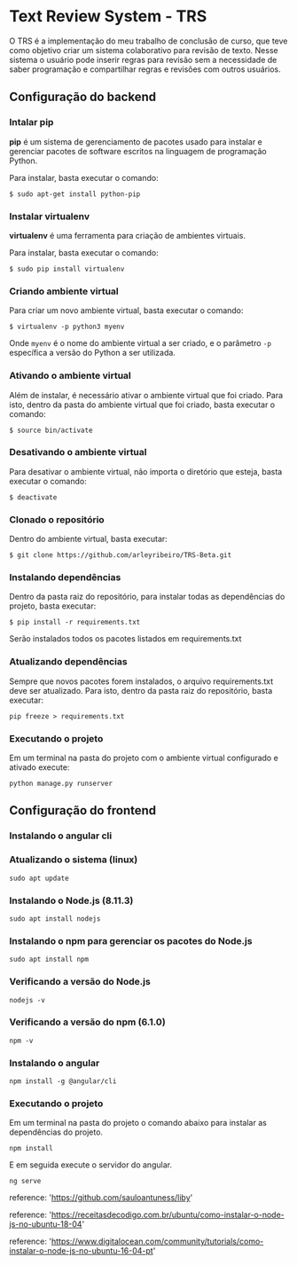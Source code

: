 # Text Review System - TRS
O TRS é a implementação do meu trabalho de conclusão de curso, que teve como objetivo criar um sistema colaborativo para revisão de texto. Nesse sistema o usuário pode inserir regras para revisão sem a necessidade de saber programação e compartilhar regras e revisões com outros usuários.

## Configuração do backend

### Intalar pip

**pip** é um sistema de gerenciamento de pacotes usado para instalar e gerenciar pacotes de software escritos na linguagem de programação Python.

Para instalar, basta executar o comando:

`$ sudo apt-get install python-pip`


### Instalar virtualenv

**virtualenv** é uma ferramenta para criação de ambientes virtuais.

Para instalar, basta executar o comando:

`$ sudo pip install virtualenv`


### Criando ambiente virtual

Para criar um novo ambiente virtual, basta executar o comando:

`$ virtualenv -p python3 myenv`

Onde `myenv` é o nome do ambiente virtual a ser criado, e o parâmetro `-p` específica a versão do Python a ser utilizada.

### Ativando o ambiente virtual

Além de instalar, é necessário ativar o ambiente virtual que foi criado. Para isto, dentro da pasta do ambiente virtual que foi criado, basta executar o comando:

`$ source bin/activate`


### Desativando o ambiente virtual

Para desativar o ambiente virtual, não importa o diretório que esteja, basta executar o comando:

`$ deactivate`


### Clonado o repositório

Dentro do ambiente virtual, basta executar:

`$ git clone https://github.com/arleyribeiro/TRS-Beta.git`


### Instalando dependências

Dentro da pasta raiz do repositório, para instalar todas as dependências do projeto, basta executar:

`$ pip install -r requirements.txt`

Serão instalados todos os pacotes listados em requirements.txt


### Atualizando dependências

Sempre que novos pacotes forem instalados, o arquivo requirements.txt deve ser atualizado. Para isto, dentro da pasta raiz do repositório, basta executar:

`pip freeze > requirements.txt`

### Executando o projeto

Em um terminal na pasta do projeto com o ambiente virtual configurado e ativado execute:

`python manage.py runserver`

## Configuração do frontend

### Instalando o angular cli

### Atualizando o sistema (linux)

`sudo apt update`

### Instalando o Node.js (8.11.3)

`sudo apt install nodejs`

### Instalando o npm para gerenciar os pacotes do Node.js

`sudo apt install npm`

### Verificando a versão do Node.js

`nodejs -v`

### Verificando a versão do npm (6.1.0)

`npm -v`

### Instalando o angular

`npm install -g @angular/cli`

### Executando o projeto

Em um terminal na pasta do projeto o comando abaixo para instalar as dependências do projeto.

`npm install`

E em seguida execute o servidor do angular.

`ng serve`

reference: 'https://github.com/sauloantuness/liby'

reference: 'https://receitasdecodigo.com.br/ubuntu/como-instalar-o-node-js-no-ubuntu-18-04'

reference: 'https://www.digitalocean.com/community/tutorials/como-instalar-o-node-js-no-ubuntu-16-04-pt'
